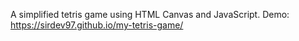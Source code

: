 A simplified tetris game using HTML Canvas and JavaScript.
Demo: https://sirdev97.github.io/my-tetris-game/
